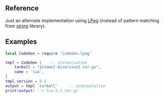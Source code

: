 
## Reference

Just an alternate implementation using
[LPeg](http://www.inf.puc-rio.br/~roberto/lpeg/lpeg.html)
(instead of pattern matching from 
[string](http://www.lua.org/manual/5.1/manual.html#5.4.1) library).

## Examples

```lua
local CodeGen = require 'CodeGen.lpeg'

tmpl = CodeGen {    -- instanciation
    tarball = "${name}-${version}.tar.gz",
    name = 'lua',
}
tmpl.version = 5.1
output = tmpl 'tarball'     -- interpolation
print(output) --> lua-5.1.tar.gz
```
